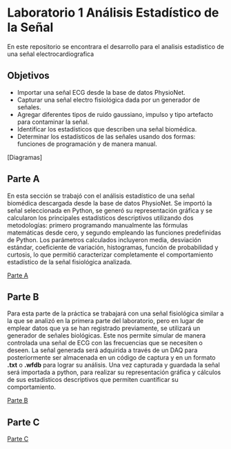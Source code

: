 # **Laboratorio 1 Análisis Estadístico de la Señal** 
En este repositorio se encontrara el desarrollo para el analisis estadistico de una señal electrocardiografica
## Objetivos 
* Importar una señal ECG desde la base de datos PhysioNet.
* Capturar una señal electro fisiológica dada por un generador de señales.
* Agregar diferentes tipos de ruido gaussiano, impulso y tipo artefacto para contaminar la señal.
* Identificar los estadísticos que describen una señal biomédica.
* Determinar los estadísticos de las señales usando dos formas: funciones de programación y de manera manual. 

[Diagramas] 
## Parte A
En esta sección se trabajó con el análisis estadístico de una señal biomédica descargada desde la base de datos PhysioNet. Se importó la señal seleccionada en Python, se generó su representación gráfica y se calcularon los principales estadísticos descriptivos utilizando dos metodologías: primero programando manualmente las fórmulas matemáticas desde cero, y segundo empleando las funciones predefinidas de Python. Los parámetros calculados incluyeron media, desviación estándar, coeficiente de variación, histogramas, función de probabilidad y curtosis, lo que permitió caracterizar completamente el comportamiento estadístico de la señal fisiológica analizada.

[Parte A](https://github.com/carolcruz5600/Procesamiento-Digital-de-Se-ales-Lab1/blob/2a1cc0cfa33b84d903a8e38a7f90c90dcdd0f53a/Parte%20A/Proceso%20A)
## Parte B 
Para esta parte de la práctica se trabajará con una señal fisiológica similar a la que se analizó en la primera parte del laboratorio, pero en lugar de emplear datos que ya se han registrado previamente, se utilizará un generador de señales biológicas. Este nos permite simular de manera controlada una señal de ECG con las frecuencias que se necesiten o deseen. La señal generada será adquirida a través de un DAQ para posteriormente ser almacenada en un código de captura y en un formato **.txt** o **.wfdb** para lograr su análisis.
Una vez capturada y guardada la señal será importada a python, para realizar su representación gráfica y cálculos de sus estadísticos descriptivos que permiten cuantificar su comportamiento.

[Parte B](https://github.com/carolcruz5600/Procesamiento-Digital-de-Se-ales-Lab1/blob/c37b5317633e5b8445e9f770ac4c6270c00afe87/Parte%20B/Proceso%20B)
## Parte C
[Parte C](https://github.com/carolcruz5600/Procesamiento-Digital-de-Se-ales-Lab1/blob/c37b5317633e5b8445e9f770ac4c6270c00afe87/Parte%20C/Proceso%20C)
